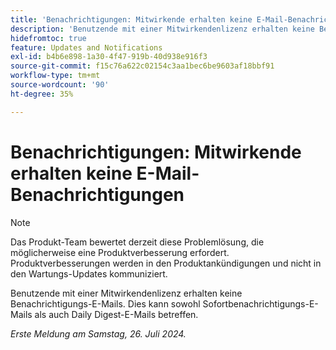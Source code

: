 ```yaml
---
title: 'Benachrichtigungen: Mitwirkende erhalten keine E-Mail-Benachrichtigungen '
description: 'Benutzende mit einer Mitwirkendenlizenz erhalten keine Benachrichtigungs-E-Mails. Dies kann sowohl Sofortbenachrichtigungs-E-Mails als auch Daily Digest-E-Mails betreffen. '
hidefromtoc: true
feature: Updates and Notifications
exl-id: b4b6e898-1a30-4f47-919b-40d938e916f3
source-git-commit: f15c76a622c02154c3aa1bec6be9603af18bbf91
workflow-type: tm+mt
source-wordcount: '90'
ht-degree: 35%

---
```


# Benachrichtigungen: Mitwirkende erhalten keine E-Mail-Benachrichtigungen

>[!NOTE]
>
>Das Produkt-Team bewertet derzeit diese Problemlösung, die möglicherweise eine Produktverbesserung erfordert. Produktverbesserungen werden in den Produktankündigungen und nicht in den Wartungs-Updates kommuniziert.

Benutzende mit einer Mitwirkendenlizenz erhalten keine Benachrichtigungs-E-Mails. Dies kann sowohl Sofortbenachrichtigungs-E-Mails als auch Daily Digest-E-Mails betreffen.

_Erste Meldung am Samstag, 26. Juli 2024._
